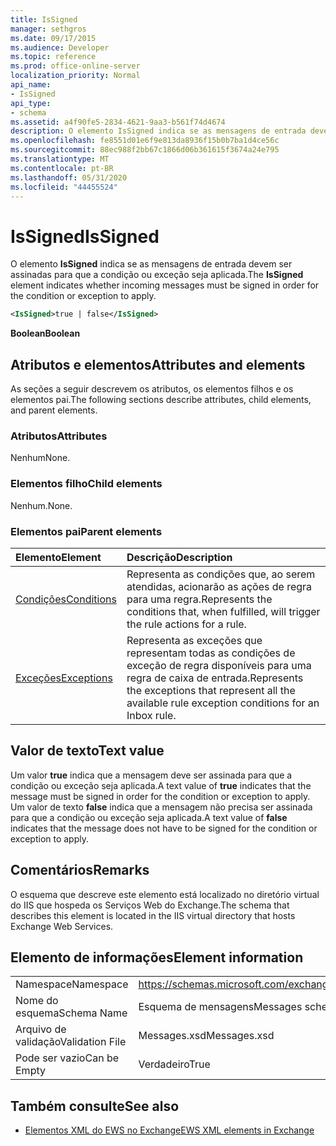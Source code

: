 ```yaml
---
title: IsSigned
manager: sethgros
ms.date: 09/17/2015
ms.audience: Developer
ms.topic: reference
ms.prod: office-online-server
localization_priority: Normal
api_name:
- IsSigned
api_type:
- schema
ms.assetid: a4f90fe5-2834-4621-9aa3-b561f74d4674
description: O elemento IsSigned indica se as mensagens de entrada devem ser assinadas para que a condição ou exceção seja aplicada.
ms.openlocfilehash: fe8551d01e6f9e813da8936f15b0b7ba1d4ce56c
ms.sourcegitcommit: 88ec988f2bb67c1866d06b361615f3674a24e795
ms.translationtype: MT
ms.contentlocale: pt-BR
ms.lasthandoff: 05/31/2020
ms.locfileid: "44455524"
---
```

# <a name="issigned"></a><span data-ttu-id="8df21-103">IsSigned</span><span class="sxs-lookup"><span data-stu-id="8df21-103">IsSigned</span></span>

<span data-ttu-id="8df21-104">O elemento **IsSigned** indica se as mensagens de entrada devem ser assinadas para que a condição ou exceção seja aplicada.</span><span class="sxs-lookup"><span data-stu-id="8df21-104">The **IsSigned** element indicates whether incoming messages must be signed in order for the condition or exception to apply.</span></span> 
  
```XML
<IsSigned>true | false</IsSigned>
```

 <span data-ttu-id="8df21-105">**Boolean**</span><span class="sxs-lookup"><span data-stu-id="8df21-105">**Boolean**</span></span>
## <a name="attributes-and-elements"></a><span data-ttu-id="8df21-106">Atributos e elementos</span><span class="sxs-lookup"><span data-stu-id="8df21-106">Attributes and elements</span></span>

<span data-ttu-id="8df21-107">As seções a seguir descrevem os atributos, os elementos filhos e os elementos pai.</span><span class="sxs-lookup"><span data-stu-id="8df21-107">The following sections describe attributes, child elements, and parent elements.</span></span>
  
### <a name="attributes"></a><span data-ttu-id="8df21-108">Atributos</span><span class="sxs-lookup"><span data-stu-id="8df21-108">Attributes</span></span>

<span data-ttu-id="8df21-109">Nenhum</span><span class="sxs-lookup"><span data-stu-id="8df21-109">None.</span></span>
  
### <a name="child-elements"></a><span data-ttu-id="8df21-110">Elementos filho</span><span class="sxs-lookup"><span data-stu-id="8df21-110">Child elements</span></span>

<span data-ttu-id="8df21-111">Nenhum.</span><span class="sxs-lookup"><span data-stu-id="8df21-111">None.</span></span>
  
### <a name="parent-elements"></a><span data-ttu-id="8df21-112">Elementos pai</span><span class="sxs-lookup"><span data-stu-id="8df21-112">Parent elements</span></span>

|<span data-ttu-id="8df21-113">**Elemento**</span><span class="sxs-lookup"><span data-stu-id="8df21-113">**Element**</span></span>|<span data-ttu-id="8df21-114">**Descrição**</span><span class="sxs-lookup"><span data-stu-id="8df21-114">**Description**</span></span>|
|:-----|:-----|
|[<span data-ttu-id="8df21-115">Condições</span><span class="sxs-lookup"><span data-stu-id="8df21-115">Conditions</span></span>](conditions.md) <br/> |<span data-ttu-id="8df21-116">Representa as condições que, ao serem atendidas, acionarão as ações de regra para uma regra.</span><span class="sxs-lookup"><span data-stu-id="8df21-116">Represents the conditions that, when fulfilled, will trigger the rule actions for a rule.</span></span>  <br/> |
|[<span data-ttu-id="8df21-117">Exceções</span><span class="sxs-lookup"><span data-stu-id="8df21-117">Exceptions</span></span>](exceptions.md) <br/> |<span data-ttu-id="8df21-118">Representa as exceções que representam todas as condições de exceção de regra disponíveis para uma regra de caixa de entrada.</span><span class="sxs-lookup"><span data-stu-id="8df21-118">Represents the exceptions that represent all the available rule exception conditions for an Inbox rule.</span></span>  <br/> |
   
## <a name="text-value"></a><span data-ttu-id="8df21-119">Valor de texto</span><span class="sxs-lookup"><span data-stu-id="8df21-119">Text value</span></span>

<span data-ttu-id="8df21-120">Um valor **true** indica que a mensagem deve ser assinada para que a condição ou exceção seja aplicada.</span><span class="sxs-lookup"><span data-stu-id="8df21-120">A text value of **true** indicates that the message must be signed in order for the condition or exception to apply.</span></span> <span data-ttu-id="8df21-121">Um valor de texto **false** indica que a mensagem não precisa ser assinada para que a condição ou exceção seja aplicada.</span><span class="sxs-lookup"><span data-stu-id="8df21-121">A text value of **false** indicates that the message does not have to be signed for the condition or exception to apply.</span></span> 
  
## <a name="remarks"></a><span data-ttu-id="8df21-122">Comentários</span><span class="sxs-lookup"><span data-stu-id="8df21-122">Remarks</span></span>

<span data-ttu-id="8df21-123">O esquema que descreve este elemento está localizado no diretório virtual do IIS que hospeda os Serviços Web do Exchange.</span><span class="sxs-lookup"><span data-stu-id="8df21-123">The schema that describes this element is located in the IIS virtual directory that hosts Exchange Web Services.</span></span>
  
## <a name="element-information"></a><span data-ttu-id="8df21-124">Elemento de informações</span><span class="sxs-lookup"><span data-stu-id="8df21-124">Element information</span></span>

|||
|:-----|:-----|
|<span data-ttu-id="8df21-125">Namespace</span><span class="sxs-lookup"><span data-stu-id="8df21-125">Namespace</span></span>  <br/> |https://schemas.microsoft.com/exchange/services/2006/messages  <br/> |
|<span data-ttu-id="8df21-126">Nome do esquema</span><span class="sxs-lookup"><span data-stu-id="8df21-126">Schema Name</span></span>  <br/> |<span data-ttu-id="8df21-127">Esquema de mensagens</span><span class="sxs-lookup"><span data-stu-id="8df21-127">Messages schema</span></span>  <br/> |
|<span data-ttu-id="8df21-128">Arquivo de validação</span><span class="sxs-lookup"><span data-stu-id="8df21-128">Validation File</span></span>  <br/> |<span data-ttu-id="8df21-129">Messages.xsd</span><span class="sxs-lookup"><span data-stu-id="8df21-129">Messages.xsd</span></span>  <br/> |
|<span data-ttu-id="8df21-130">Pode ser vazio</span><span class="sxs-lookup"><span data-stu-id="8df21-130">Can be Empty</span></span>  <br/> |<span data-ttu-id="8df21-131">Verdadeiro</span><span class="sxs-lookup"><span data-stu-id="8df21-131">True</span></span>  <br/> |
   
## <a name="see-also"></a><span data-ttu-id="8df21-132">Também consulte</span><span class="sxs-lookup"><span data-stu-id="8df21-132">See also</span></span>



- [<span data-ttu-id="8df21-133">Elementos XML do EWS no Exchange</span><span class="sxs-lookup"><span data-stu-id="8df21-133">EWS XML elements in Exchange</span></span>](ews-xml-elements-in-exchange.md)

